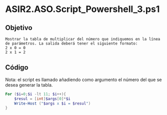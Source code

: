 # ASIR2.ASO.Script_Powershell_3.ps1

## Objetivo
```
Mostrar la tabla de multiplicar del número que indiquemos en la línea de parámetros. La salida deberá tener el siguiente formato:
2 x 0 = 0
2 x 1 = 2
```


## Código

Nota: el script es llamado añadiendo como argumento el número del que se desea generar la tabla.

```PowerShell
For ($i=0;$i -lt 11; $i++){
    $resul = [int]$args[0]*$i
    Write-Host ("$args x $i = $resul")
}
```